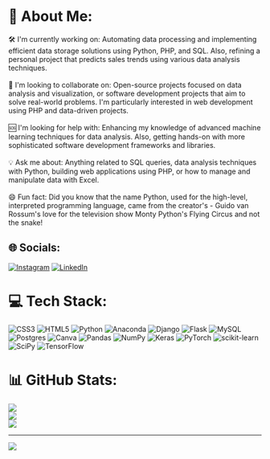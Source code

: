 # 💫 About Me:
🛠️ I'm currently working on: Automating data processing and implementing efficient data storage solutions using Python, PHP, and SQL. Also, refining a personal project that predicts sales trends using various data analysis techniques.<br><br>🤝 I'm looking to collaborate on: Open-source projects focused on data analysis and visualization, or software development projects that aim to solve real-world problems. I'm particularly interested in web development using PHP and data-driven projects.<br><br>🆘 I'm looking for help with: Enhancing my knowledge of advanced machine learning techniques for data analysis. Also, getting hands-on with more sophisticated software development frameworks and libraries.<br><br>💡 Ask me about: Anything related to SQL queries, data analysis techniques with Python, building web applications using PHP, or how to manage and manipulate data with Excel.<br><br>😄 Fun fact: Did you know that the name Python, used for the high-level, interpreted programming language, came from the creator's - Guido van Rossum's love for the television show Monty Python's Flying Circus and not the snake!


## 🌐 Socials:
[![Instagram](https://img.shields.io/badge/Instagram-%23E4405F.svg?logo=Instagram&logoColor=white)](https://instagram.com/__l_u_c_c_a_) [![LinkedIn](https://img.shields.io/badge/LinkedIn-%230077B5.svg?logo=linkedin&logoColor=white)](https://linkedin.com/in/https://www.linkedin.com/in/vishnu-dev-p-798509287/) 

# 💻 Tech Stack:
![CSS3](https://img.shields.io/badge/css3-%231572B6.svg?style=for-the-badge&logo=css3&logoColor=white) ![HTML5](https://img.shields.io/badge/html5-%23E34F26.svg?style=for-the-badge&logo=html5&logoColor=white) ![Python](https://img.shields.io/badge/python-3670A0?style=for-the-badge&logo=python&logoColor=ffdd54) ![Anaconda](https://img.shields.io/badge/Anaconda-%2344A833.svg?style=for-the-badge&logo=anaconda&logoColor=white) ![Django](https://img.shields.io/badge/django-%23092E20.svg?style=for-the-badge&logo=django&logoColor=white) ![Flask](https://img.shields.io/badge/flask-%23000.svg?style=for-the-badge&logo=flask&logoColor=white) ![MySQL](https://img.shields.io/badge/mysql-%2300f.svg?style=for-the-badge&logo=mysql&logoColor=white) ![Postgres](https://img.shields.io/badge/postgres-%23316192.svg?style=for-the-badge&logo=postgresql&logoColor=white) ![Canva](https://img.shields.io/badge/Canva-%2300C4CC.svg?style=for-the-badge&logo=Canva&logoColor=white) ![Pandas](https://img.shields.io/badge/pandas-%23150458.svg?style=for-the-badge&logo=pandas&logoColor=white) ![NumPy](https://img.shields.io/badge/numpy-%23013243.svg?style=for-the-badge&logo=numpy&logoColor=white) ![Keras](https://img.shields.io/badge/Keras-%23D00000.svg?style=for-the-badge&logo=Keras&logoColor=white) ![PyTorch](https://img.shields.io/badge/PyTorch-%23EE4C2C.svg?style=for-the-badge&logo=PyTorch&logoColor=white) ![scikit-learn](https://img.shields.io/badge/scikit--learn-%23F7931E.svg?style=for-the-badge&logo=scikit-learn&logoColor=white) ![SciPy](https://img.shields.io/badge/SciPy-%230C55A5.svg?style=for-the-badge&logo=scipy&logoColor=%white) ![TensorFlow](https://img.shields.io/badge/TensorFlow-%23FF6F00.svg?style=for-the-badge&logo=TensorFlow&logoColor=white)
# 📊 GitHub Stats:
![](https://github-readme-stats.vercel.app/api?username=vishnudevp304&theme=dark&hide_border=false&include_all_commits=false&count_private=false)<br/>
![](https://github-readme-streak-stats.herokuapp.com/?user=vishnudevp304&theme=dark&hide_border=false)<br/>
![](https://github-readme-stats.vercel.app/api/top-langs/?username=vishnudevp304&theme=dark&hide_border=false&include_all_commits=false&count_private=false&layout=compact)

---
[![](https://visitcount.itsvg.in/api?id=vishnudevp304&icon=0&color=0)](https://visitcount.itsvg.in)

<!-- Proudly created with GPRM ( https://gprm.itsvg.in ) -->
